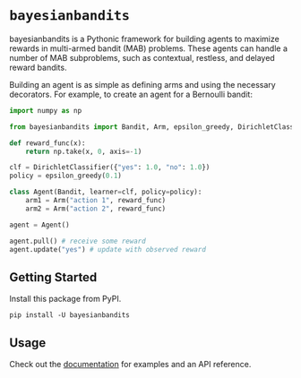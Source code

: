 # `bayesianbandits`

bayesianbandits is a Pythonic framework for building agents to maximize rewards in multi-armed bandit (MAB) problems. These agents can handle a number of MAB subproblems, such as contextual, restless, and delayed reward bandits.

Building an agent is as simple as defining arms and using the necessary decorators. For example, to create an agent for a Bernoulli bandit:

```python
import numpy as np

from bayesianbandits import Bandit, Arm, epsilon_greedy, DirichletClassifier

def reward_func(x):
    return np.take(x, 0, axis=-1)

clf = DirichletClassifier({"yes": 1.0, "no": 1.0})
policy = epsilon_greedy(0.1)

class Agent(Bandit, learner=clf, policy=policy):
    arm1 = Arm("action 1", reward_func)
    arm2 = Arm("action 2", reward_func)

agent = Agent()

agent.pull() # receive some reward
agent.update("yes") # update with observed reward

```

## Getting Started

Install this package from PyPI.

```
pip install -U bayesianbandits
```

## Usage

Check out the [documentation](https://bayesianbandits.readthedocs.io/en/latest/) for examples and an API reference.
